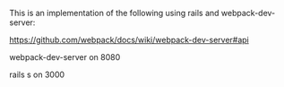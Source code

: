 This is an implementation of the following using rails and webpack-dev-server: 

https://github.com/webpack/docs/wiki/webpack-dev-server#api

webpack-dev-server on 8080

rails s on 3000